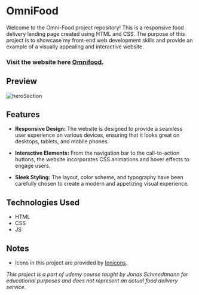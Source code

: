 # OmniFood

Welcome to the Omni-Food project repository! This is a responsive food delivery landing page created using HTML and CSS. The purpose of this project is to showcase my front-end web development skills and provide an example of a visually appealing and interactive website.

### Visit the website here [Omnifood](https://omnifood-mz.vercel.app/).

## Preview

![heroSection](./images/Omni-Food.png)

## Features

- **Responsive Design:** The website is designed to provide a seamless user experience on various devices, ensuring that it looks great on desktops, tablets, and mobile phones.

- **Interactive Elements:** From the navigation bar to the call-to-action buttons, the website incorporates CSS animations and hover effects to engage users.

- **Sleek Styling:** The layout, color scheme, and typography have been carefully chosen to create a modern and appetizing visual experience.

## Technologies Used

- HTML
- CSS
- JS

## Notes

- Icons in this project are provided by [Ionicons](https://ionic.io/ionicons).

_This project is a part of udemy course taught by Jonas Schmedtmann for educational purposes and does not represent an actual food delivery service._
